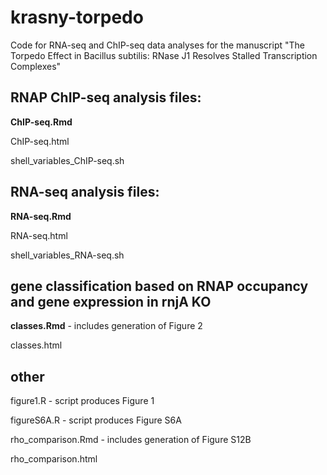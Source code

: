 # krasny-torpedo
Code for RNA-seq and ChIP-seq data analyses for the manuscript "The Torpedo Effect in Bacillus subtilis: RNase J1 Resolves Stalled Transcription Complexes"

## RNAP ChIP-seq analysis files:
**ChIP-seq.Rmd**

ChIP-seq.html

shell_variables_ChIP-seq.sh

## RNA-seq analysis files:
**RNA-seq.Rmd** 

RNA-seq.html 

shell_variables_RNA-seq.sh

## gene classification based on RNAP occupancy and gene expression in rnjA KO
**classes.Rmd** - includes generation of Figure 2

classes.html

## other
figure1.R - script produces Figure 1

figureS6A.R - script produces Figure S6A

rho_comparison.Rmd - includes generation of Figure S12B

rho_comparison.html